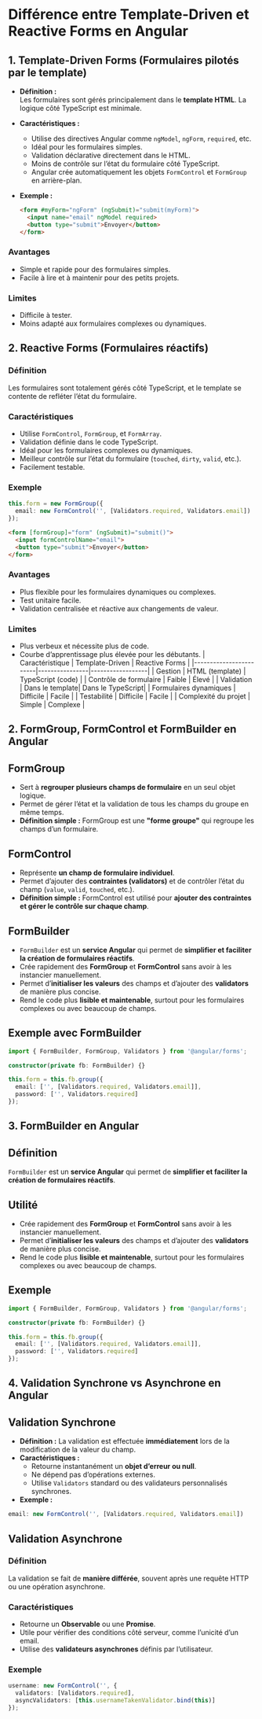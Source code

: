 # Différence entre Template-Driven et Reactive Forms en Angular

## 1. Template-Driven Forms (Formulaires pilotés par le template)

- **Définition :**  
  Les formulaires sont gérés principalement dans le **template HTML**. La logique côté TypeScript est minimale.

- **Caractéristiques :**  
  - Utilise des directives Angular comme `ngModel`, `ngForm`, `required`, etc.  
  - Idéal pour les formulaires simples.  
  - Validation déclarative directement dans le HTML.  
  - Moins de contrôle sur l’état du formulaire côté TypeScript.  
  - Angular crée automatiquement les objets `FormControl` et `FormGroup` en arrière-plan.

- **Exemple :**  
  ```html
  <form #myForm="ngForm" (ngSubmit)="submit(myForm)">
    <input name="email" ngModel required>
    <button type="submit">Envoyer</button>
  </form>
  ```
### Avantages

- Simple et rapide pour des formulaires simples.  
- Facile à lire et à maintenir pour des petits projets.  

### Limites

- Difficile à tester.  
- Moins adapté aux formulaires complexes ou dynamiques.
## 2. Reactive Forms (Formulaires réactifs)

### Définition
Les formulaires sont totalement gérés côté TypeScript, et le template se contente de refléter l’état du formulaire.

### Caractéristiques
- Utilise `FormControl`, `FormGroup`, et `FormArray`.  
- Validation définie dans le code TypeScript.  
- Idéal pour les formulaires complexes ou dynamiques.  
- Meilleur contrôle sur l’état du formulaire (`touched`, `dirty`, `valid`, etc.).  
- Facilement testable.  

### Exemple
```ts
this.form = new FormGroup({
  email: new FormControl('', [Validators.required, Validators.email])
});
```

```html
<form [formGroup]="form" (ngSubmit)="submit()">
  <input formControlName="email">
  <button type="submit">Envoyer</button>
</form>
```
### Avantages

- Plus flexible pour les formulaires dynamiques ou complexes.  
- Test unitaire facile.  
- Validation centralisée et réactive aux changements de valeur.  

### Limites

- Plus verbeux et nécessite plus de code.  
- Courbe d’apprentissage plus élevée pour les débutants.
| Caractéristique        | Template-Driven  | Reactive Forms     |
|------------------------|----------------|------------------|
| Gestion                | HTML (template) | TypeScript (code) |
| Contrôle de formulaire | Faible          | Élevé             |
| Validation             | Dans le template| Dans le TypeScript|
| Formulaires dynamiques | Difficile       | Facile            |
| Testabilité            | Difficile       | Facile            |
| Complexité du projet   | Simple          | Complexe          |

## 2. FormGroup, FormControl et FormBuilder en Angular

## FormGroup
- Sert à **regrouper plusieurs champs de formulaire** en un seul objet logique.  
- Permet de gérer l’état et la validation de tous les champs du groupe en même temps.  
- **Définition simple :** FormGroup est une **"forme groupe"** qui regroupe les champs d’un formulaire.

## FormControl
- Représente **un champ de formulaire individuel**.  
- Permet d’ajouter des **contraintes (validators)** et de contrôler l’état du champ (`value`, `valid`, `touched`, etc.).  
- **Définition simple :** FormControl est utilisé pour **ajouter des contraintes et gérer le contrôle sur chaque champ**.

## FormBuilder
- `FormBuilder` est un **service Angular** qui permet de **simplifier et faciliter la création de formulaires réactifs**.  
- Crée rapidement des **FormGroup** et **FormControl** sans avoir à les instancier manuellement.  
- Permet d’**initialiser les valeurs** des champs et d’ajouter des **validators** de manière plus concise.  
- Rend le code plus **lisible et maintenable**, surtout pour les formulaires complexes ou avec beaucoup de champs.

## Exemple avec FormBuilder
```ts
import { FormBuilder, FormGroup, Validators } from '@angular/forms';

constructor(private fb: FormBuilder) {}

this.form = this.fb.group({
  email: ['', [Validators.required, Validators.email]],
  password: ['', Validators.required]
});
```
## 3. FormBuilder en Angular

## Définition
`FormBuilder` est un **service Angular** qui permet de **simplifier et faciliter la création de formulaires réactifs**.  

## Utilité
- Crée rapidement des **FormGroup** et **FormControl** sans avoir à les instancier manuellement.  
- Permet d’**initialiser les valeurs** des champs et d’ajouter des **validators** de manière plus concise.  
- Rend le code plus **lisible et maintenable**, surtout pour les formulaires complexes ou avec beaucoup de champs.

## Exemple
```ts
import { FormBuilder, FormGroup, Validators } from '@angular/forms';

constructor(private fb: FormBuilder) {}

this.form = this.fb.group({
  email: ['', [Validators.required, Validators.email]],
  password: ['', Validators.required]
});
```
## 4. Validation Synchrone vs Asynchrone en Angular

## Validation Synchrone
- **Définition :** La validation est effectuée **immédiatement** lors de la modification de la valeur du champ.  
- **Caractéristiques :**
  - Retourne instantanément un **objet d’erreur ou null**.  
  - Ne dépend pas d’opérations externes.  
  - Utilise `Validators` standard ou des validateurs personnalisés synchrones.  
- **Exemple :**
```ts
email: new FormControl('', [Validators.required, Validators.email])
```

## Validation Asynchrone

### Définition
La validation se fait de **manière différée**, souvent après une requête HTTP ou une opération asynchrone.

### Caractéristiques
- Retourne un **Observable** ou une **Promise**.  
- Utile pour vérifier des conditions côté serveur, comme l’unicité d’un email.  
- Utilise des **validateurs asynchrones** définis par l’utilisateur.

### Exemple
```ts
username: new FormControl('', {
  validators: [Validators.required],
  asyncValidators: [this.usernameTakenValidator.bind(this)]
});
```



